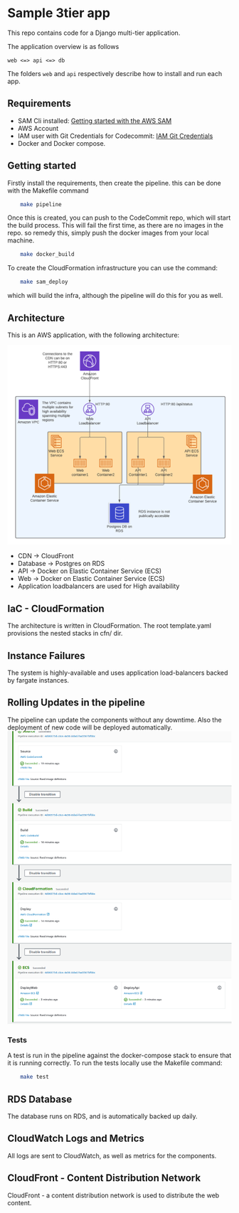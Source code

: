 # Sample 3tier app
This repo contains code for a Django multi-tier application.

The application overview is as follows

```
web <=> api <=> db
```

The folders `web` and `api` respectively describe how to install and run each app.

## Requirements
  - SAM Cli installed: [Getting started with the AWS SAM](https://docs.aws.amazon.com/serverless-application-model/latest/developerguide/serverless-getting-started.html)
  - AWS Account
  - IAM user with Git Credentials for Codecommit: [IAM Git Credentials](https://docs.aws.amazon.com/IAM/latest/UserGuide/id_credentials_ssh-keys.html)
  - Docker and Docker compose.

## Getting started
Firstly install the requirements, then create the pipeline. this can be done with the Makefile command
```bash
    make pipeline
```
Once this is created, you can push to the CodeCommit repo, which will start the build process. 
This will fail the first time, as there are no images in the repo. so remedy this, simply push the docker images from
your local machine.
```bash
    make docker_build
```
To create the CloudFormation infrastructure you can use the command:
```bash
    make sam_deploy
```
which will build the infra, although the pipeline will do this for you as well.

## Architecture
This is an AWS application, with the following architecture:

![architecture](/images/diagram.png)

* CDN -> CloudFront
* Database -> Postgres on RDS
* API -> Docker on Elastic Container Service (ECS)
* Web -> Docker on Elastic Container Service (ECS)
* Application loadbalancers are used for High availability

## IaC - CloudFormation
The architecture is written in CloudFormation. The root template.yaml provisions the nested stacks in cfn/ dir.

## Instance Failures
The system is highly-available and uses application load-balancers backed by fargate instances.

## Rolling Updates in the pipeline
The pipeline can update the components without any downtime. Also the deployment of new code will be deployed automatically.
![pipeline](/images/pipeline.png)

### Tests
A test is run in the pipeline against the docker-compose stack to ensure that it is running correctly.
To run the tests locally use the Makefile command:
```bash
    make test
```
## RDS Database
The database runs on RDS, and is automatically backed up daily.

## CloudWatch Logs and Metrics
All logs are sent to CloudWatch, as well as metrics for the components.

## CloudFront - Content Distribution Network
CloudFront - a content distribution network is used to distribute the web content.
